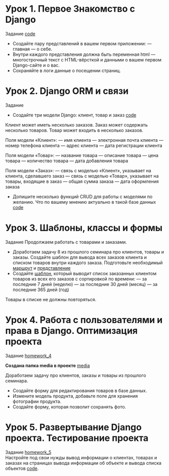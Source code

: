 # Урок 1. Первое Знакомство с Django

Задание [code](./homework_1/views.py)
* Создайте пару представлений в вашем первом приложении: — главная — о себе.
* Внутри каждого представления должна быть переменная html — многострочный текст 
с HTML-вёрсткой и данными о вашем первом Django-сайте и о вас.
* Сохраняйте в логи данные о посещении страниц. 


# Урок 2. Django ORM и связи
Задание
* Создайте три модели Django: клиент, товар и заказ [code](./homework_2/models.py)

Клиент может иметь несколько заказов. Заказ может содержать несколько товаров. Товар может входить в несколько заказов.

Поля модели «Клиент»:
— имя клиента
— электронная почта клиента
— номер телефона клиента
— адрес клиента
— дата регистрации клиента

Поля модели «Товар»:
— название товара
— описание товара
— цена товара
— количество товара
— дата добавления товара

Поля модели «Заказ»:
— связь с моделью «Клиент», указывает на клиента, сделавшего заказ
— связь с моделью «Товар», указывает на товары, входящие в заказ
— общая сумма заказа
— дата оформления заказа

* Допишите несколько функций CRUD для работы с
моделями по желанию. Что по вашему мнению актуально в
такой базе данных [code](./homework_2/management/commands)



# Урок 3. Шаблоны, классы и формы
Задание
Продолжаем работать с товарами и заказами.
* Доработаем задачу 8 из прошлого семинара про клиентов, товары и заказы.
Создайте шаблон для вывода всех заказов клиента и списком товаров внутри
каждого заказа. Подготовьте необходимый [маршрут](./homework_3/urls.py) и [представление](./homework_3/models.py)
* Создайте [шаблон](./homework_3/templates/homework_3/user_all_product.html), который выводит список заказанных клиентом товаров из всех его заказов с сортировкой по времени:
— за последние 7 дней (неделю)
— за последние 30 дней (месяц)
— за последние 365 дней (год)

Товары в списке не должны повторяться.


# Урок 4. Работа с пользователями и права в Django. Оптимизация проекта
Задание [homework_4](./homework_4/)  

**Создана папка media в проекте** [media](./media/)

Доработаем задачу про клиентов, заказы и товары из прошлого семинара.
* Создайте форму для редактирования товаров в базе данных.
* Измените модель продукта, добавьте поле для хранения фотографии продукта. 
* Создайте форму, которая позволит сохранять фото.
  


# Урок 5. Развертывание Django проекта. Тестирование проекта
Задание [homework_5](./homework_5/)  
Настройте под свои нужды вывод информации о клиентах, товарах и заказах на страницах вывода информации об объекте и вывода списка объектов [code](./homework_5/admin.py).